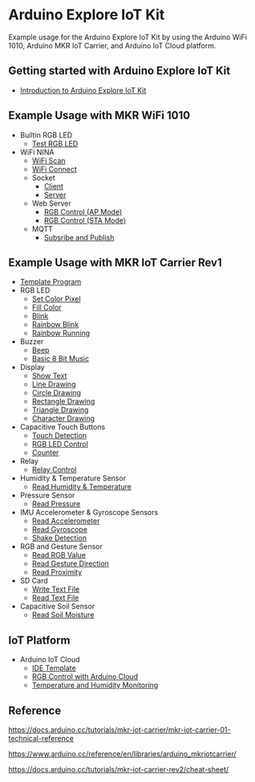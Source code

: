 # Arduino Explore IoT Kit

Example usage for the Arduino Explore IoT Kit by using the Arduino WiFi 1010, Arduino MKR IoT Carrier, and Arduino IoT Cloud platform.

## Getting started with Arduino Explore IoT Kit

- [Introduction to Arduino Explore IoT Kit](https://github.com/PerfecXX/ArduinoExploreIoTKitRev1/blob/main/doc/00-kit%20introduction.md)

## Example Usage with MKR WiFi 1010
- Builtin RGB LED
  - [Test RGB LED](https://github.com/PerfecXX/ArduinoExploreIoTKit/blob/main/example/MKR%20WiFi%201010/Builtin%20RGB%20LED/01-rgb_test.ino)
- WiFi NINA
  - [WiFi Scan](https://github.com/PerfecXX/ArduinoExploreIoTKit/blob/main/example/MKR%20WiFi%201010/WiFi%20NINA/01-wifi_scan.ino)
  - [WiFi Connect](https://github.com/PerfecXX/ArduinoExploreIoTKit/blob/main/example/MKR%20WiFi%201010/WiFi%20NINA/02-wifi_connect.ino)
  - Socket
    - [Client](https://github.com/PerfecXX/ArduinoExploreIoTKit/blob/main/example/MKR%20WiFi%201010/WiFi%20NINA/Socket/01-client.ino)
    - [Server](https://github.com/PerfecXX/ArduinoExploreIoTKit/blob/main/example/MKR%20WiFi%201010/WiFi%20NINA/Socket/02-server.ino)
  - Web Server
    - [RGB Control (AP Mode)](https://github.com/PerfecXX/ArduinoExploreIoTKit/blob/main/example/MKR%20WiFi%201010/WiFi%20NINA/WebServer/01-ap_rgb_control.ino)
    - [RGB Control (STA Mode)](https://github.com/PerfecXX/ArduinoExploreIoTKit/blob/main/example/MKR%20WiFi%201010/WiFi%20NINA/WebServer/02-sta_rgb_control.ino)
  - MQTT
    - [Subsribe and Publish](https://github.com/PerfecXX/ArduinoExploreIoTKit/blob/main/example/MKR%20WiFi%201010/WiFi%20NINA/MQTT/01-mqtt_test.ino)
  
## Example Usage with MKR IoT Carrier Rev1

- [Template Program](https://github.com/PerfecXX/ArduinoExploreIoTKitRev1/blob/main/example/template.ino)
- RGB LED
  - [Set Color Pixel](https://github.com/PerfecXX/ArduinoExploreIoTKitRev1/blob/main/example/RGB%20LED/1-SetPixelColor.ino)
  - [Fill Color](https://github.com/PerfecXX/ArduinoExploreIoTKitRev1/blob/main/example/RGB%20LED/2-FillColor.ino) 
  - [Blink](https://github.com/PerfecXX/ArduinoExploreIoTKitRev1/blob/main/example/RGB%20LED/3-Blink.ino)
  - [Rainbow Blink](https://github.com/PerfecXX/ArduinoExploreIoTKitRev1/blob/main/example/RGB%20LED/4-Rainbow1.ino)
  - [Rainbow Running](https://github.com/PerfecXX/ArduinoExploreIoTKitRev1/blob/main/example/RGB%20LED/5-Rainbow2.ino)
- Buzzer
  - [Beep](https://github.com/PerfecXX/ArduinoExploreIoTKitRev1/blob/main/example/Buzzer/1-Beep.ino)
  - [Basic 8 Bit Music](https://github.com/PerfecXX/ArduinoExploreIoTKitRev1/blob/main/example/Buzzer/2-Music.ino)
- Display
  - [Show Text](https://github.com/PerfecXX/ArduinoExploreIoTKitRev1/blob/main/example/Display/1-ShowText.ino)
  - [Line Drawing](https://github.com/PerfecXX/ArduinoExploreIoTKitRev1/blob/main/example/Display/2-DrawLine.ino)
  - [Circle Drawing](https://github.com/PerfecXX/ArduinoExploreIoTKitRev1/blob/main/example/Display/3-DrawCircle.ino)
  - [Rectangle Drawing](https://github.com/PerfecXX/ArduinoExploreIoTKitRev1/blob/main/example/Display/4-DrawRectangle.ino)
  - [Triangle Drawing](https://github.com/PerfecXX/ArduinoExploreIoTKitRev1/blob/main/example/Display/5-DrawTriangle.ino)
  - [Character Drawing](https://github.com/PerfecXX/ArduinoExploreIoTKitRev1/blob/main/example/Display/6-DrawCharacter.ino)
- Capacitive Touch Buttons 
  - [Touch Detection](https://github.com/PerfecXX/ArduinoExploreIoTKitRev1/blob/main/example/Capacitive%20Touch%20Buttons/1-ButtonTouched.ino)
  - [RGB LED Control](https://github.com/PerfecXX/ArduinoExploreIoTKitRev1/blob/main/example/Capacitive%20Touch%20Buttons/2-LEDControl.ino)
  - [Counter](https://github.com/PerfecXX/ArduinoExploreIoTKitRev1/blob/main/example/Capacitive%20Touch%20Buttons/3-Counter.ino) 
- Relay
  - [Relay Control](https://github.com/PerfecXX/ArduinoExploreIoTKitRev1/blob/main/example/Relays/1-RelayControl.ino)
- Humidity & Temperature Sensor
  - [Read Humidity & Temperature](https://github.com/PerfecXX/ArduinoExploreIoTKitRev1/blob/main/example/Environment%20Sensor/tempHum.ino) 
- Pressure Sensor
  - [Read Pressure](https://github.com/PerfecXX/ArduinoExploreIoTKitRev1/blob/main/example/Pressure/1-ReadPressure.ino) 
- IMU Accelerometer & Gyroscope Sensors
  - [Read Accelerometer](https://github.com/PerfecXX/ArduinoExploreIoTKitRev1/blob/main/example/IMU/1-ReadAccelerometer.ino)
  - [Read Gyroscope](https://github.com/PerfecXX/ArduinoExploreIoTKitRev1/blob/main/example/IMU/2-ReadGyroscope.ino)
  - [Shake Detection](https://github.com/PerfecXX/ArduinoExploreIoTKitRev1/blob/main/example/IMU/3-ShakeDetection.ino)
- RGB and Gesture Sensor
  - [Read RGB Value](https://github.com/PerfecXX/ArduinoExploreIoTKitRev1/blob/main/example/Light/1-ReadRGB.ino)
  - [Read Gesture Direction](https://github.com/PerfecXX/ArduinoExploreIoTKitRev1/blob/main/example/Light/2-ReadGesture.ino)
  - [Read Proximity](https://github.com/PerfecXX/ArduinoExploreIoTKitRev1/blob/main/example/Light/3-ReadProximity.ino)
- SD Card
  - [Write Text File](https://github.com/PerfecXX/ArduinoExploreIoTKitRev1/blob/main/example/SD%20Card/1-WriteTextFile.ino)
  - [Read Text File](https://github.com/PerfecXX/ArduinoExploreIoTKitRev1/blob/main/example/SD%20Card/2-ReadTextFile.ino)
- Capacitive Soil Sensor
  - [Read Soil Moisture]()

## IoT Platform

- Arduino IoT Cloud
  - [IDE Template](https://github.com/PerfecXX/ArduinoExploreIoTKit/tree/main/example/ArduinoCloudIoT/No%20Cloud)
  - [RGB Control with Arduino Cloud](https://github.com/PerfecXX/ArduinoExploreIoTKit/blob/main/example/ArduinoCloudIoT/RGB%20LED/01%20-%20LEDControl.ino)
  - [Temperature and Humidity Monitoring](https://github.com/PerfecXX/ArduinoExploreIoTKit/blob/main/example/ArduinoCloudIoT/Humidity%20and%20Temperature/01%20-%20Monitoring%20Temp%20and%20Hum.ino)

## Reference

https://docs.arduino.cc/tutorials/mkr-iot-carrier/mkr-iot-carrier-01-technical-reference

https://www.arduino.cc/reference/en/libraries/arduino_mkriotcarrier/

https://docs.arduino.cc/tutorials/mkr-iot-carrier-rev2/cheat-sheet/
